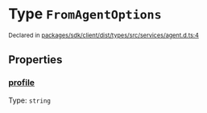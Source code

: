 # Type `FromAgentOptions`
<sub>Declared in [packages/sdk/client/dist/types/src/services/agent.d.ts:4]()</sub>




## Properties
### [profile]()
Type: <code>string</code>





